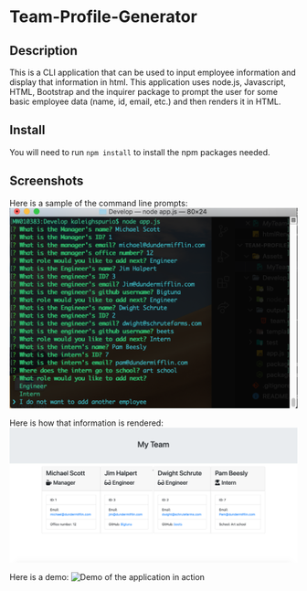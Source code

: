 # Team-Profile-Generator

## Description

This is a CLI application that can be used to input employee information and display that information in html.  This application uses node.js, Javascript, HTML, Bootstrap and the inquirer package to prompt the user for some basic employee data (name, id, email, etc.) and then renders it in HTML.

## Install

You will need to run `npm install` to install the npm packages needed.

## Screenshots

Here is a sample of the command line prompts:
![inquirer prompts](Assets/inquirer-prompts.png)

Here is how that information is rendered:
![My Team HTML](Assets/MyTeam-screenshot.png)

Here is a demo:
![Demo of the application in action](https://media.giphy.com/media/gK0eP8MRSNK4bRag6H/giphy.gif)